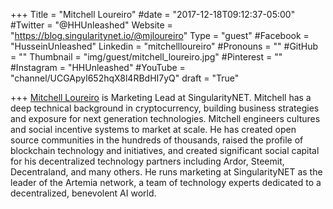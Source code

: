 +++
Title = "Mitchell Loureiro"
#date = "2017-12-18T09:12:37-05:00"
#Twitter = "@HHUnleashed"
Website = "https://blog.singularitynet.io/@mjloureiro"
Type = "guest"
#Facebook = "HusseinUnleashed"
Linkedin = "mitchellloureiro"
#Pronouns = ""
#GitHub = ""
Thumbnail = "img/guest/mitchell_loureiro.jpg"
#Pinterest = ""
#Instagram = "HHUnleashed"
#YouTube = "channel/UCGApyl652hqX8l4RBdHI7yQ"
draft = "True"

+++
[Mitchell Loureiro](https://www.linkedin.com/in/mitchellloureiro/) is Marketing Lead at SingularityNET. Mitchell has a deep technical background in cryptocurrency, building business strategies and exposure for next generation technologies. Mitchell engineers cultures and social incentive systems to market at scale. He has created open source communities in the hundreds of thousands, raised the profile of blockchain technology and initiatives, and created significant social capital for his decentralized technology partners including Ardor, Steemit, Decentraland, and many others. He runs marketing at SingularityNET as the leader of the Artemia network, a team of technology experts dedicated to a decentralized, benevolent AI world.
